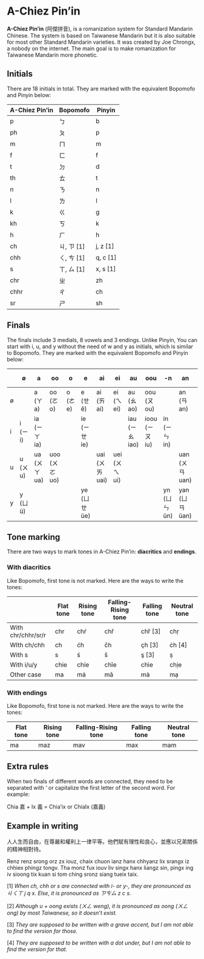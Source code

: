 # A-Chiez Pin’in

**A-Chiez Pin’in** (阿傑拼音), is a romanization system for Standard Mandarin Chinese. The system is based on Taiwanese Mandarin but it is also suitable for most other Standard Mandarin varieties. It was created by Joe Chrongx, a nobody on the internet. The main goal is to make romanization for Taiwanese Mandarin more phonetic.

## Initials

There are 18 initials in total. They are marked with the equivalent Bopomofo and Pinyin below:

| A-Chiez Pin’in | Bopomofo | Pinyin |
| --- | --- | --- |
| p | ㄅ | b |
| ph | ㄆ | p |
| m | ㄇ | m |
| f | ㄈ | f |
| t | ㄉ | d |
| th | ㄊ | t |
| n | ㄋ | n |
| l | ㄌ | l |
| k | ㄍ | g |
| kh | ㄎ | k |
| h | ㄏ | h |
| ch | ㄐ, ㄗ [1] | j, z [1] |
| chh | ㄑ, ㄘ [1] | q, c [1] |
| s | ㄒ, ㄙ [1] | x, s [1] |
| chr | ㄓ | zh |
| chhr | ㄔ | ch |
| sr | ㄕ | sh |

## Finals

The finals include 3 medials, 8 vowels and 3 endings. Unlike Pinyin, You can start with i, u, and y without the need of w and y as initials, which is similar to Bopomofo. They are marked with the equivalent Bopomofo and Pinyin below:

|  | ø | a | oo | o | e | ai | ei | au | oou | -n | an | on | en | -ng | ang | oong | ong |
| --- | --- | --- | --- | --- | --- | --- | --- | --- | --- | --- | --- | --- | --- | --- | --- | --- | --- |
| ø |  | a (ㄚ a) | oo (ㄛ o) | o (ㄜ e) | e (ㄝ ê) | ai (ㄞ ai) | ei (ㄟ ei) | au (ㄠ ao) | oou (ㄡ ou) |  | an (ㄢ an) | en (ㄣ en) |  |  | ang (ㄤ ang) | oong (ㄨㄥ ong) | ong (ㄥ ong) |
| i | i (ㄧ i) | ia (ㄧㄚ ia) |  |  | ie (ㄧㄝ ie) |  |  | iau (ㄧㄠ iao) | ioou (ㄧㄡ iu) | in (ㄧㄣ in) |  |  | ien (ㄧㄢ ian) | ing (ㄧㄥ ing) | iang (ㄧㄤ iang) | iong (ㄩㄥ iong) |  |
| u | u (ㄨ u) | ua (ㄨㄚ ua) | uoo (ㄨㄛ uo) |  |  | uai (ㄨㄞ uai) | uei (ㄨㄟ ui) |  |  |  | uan (ㄨㄢ uan) | uen (ㄨㄣ uen) |  |  | uang (ㄨㄤ uang) | [2] |  |
| y | y (ㄩ ü) |  |  |  | ye (ㄩㄝ üe) |  |  |  |  | yn (ㄩㄣ ün) | yan (ㄩㄢ üan) |  |  |  |  |  |  |

## Tone marking

There are two ways to mark tones in A-Chiez Pin’in: **diacritics** and **endings**.

### With diacritics

Like Bopomofo, first tone is not marked. Here are the ways to write the tones:

|  | Flat tone | Rising tone | Falling-Rising tone | Falling tone | Neutral tone |
| --- | --- | --- | --- | --- | --- |
| With chr/chhr/sr/r | chr  | chŕ | chř | chȑ [3] | chṛ |
| WIth ch/chh | ch | ćh | čh | çh [3] | ċh [4] |
| With s | s | ś | š | ş [3]  | ṣ  |
| With i/u/y | chie | chíe | chǐe | chìe | chịe |
| Other case | ma | má | mǎ | mà | mạ |

### With endings

Like Bopomofo, first tone is not marked. Here are the ways to write the tones:

| Flat tone | Rising tone | Falling-Rising tone | Falling tone | Neutral tone |
| --- | --- | --- | --- | --- |
| ma | maz | mav | max | mam |

## Extra rules

When two finals of different words are connected, they need to be separated with ‘ or capitalize the first letter of the second word. For example:

Chia 嘉 + Ix 義 = Chia’ix or ChiaIx (嘉義)

## Example in writing

人人生而自由，在尊嚴和權利上一律平等。他們賦有理性和良心，並應以兄弟關係的精神相對待。

Renz renz srong orz zx iouz, chaix chuon ianz hanx chhyanz lix srangx iz chhiex phingz tongv. Tha monz fux iouv liv singx hanx liangz sin, pingx ing iv sioong tix kuan si tom ching sronz siang tueix taix.

[1] *When ch, chh or s are connected with i- or y-, they are pronounced as ㄐㄑㄒ j q x. Else, it is pronounced as ㄗㄘㄙ z c s.*

[2] *Although u + oong exists (ㄨㄥ weng), it is pronounced as oong (ㄨㄥ ong) by most Taiwanese, so it doesn’t exist.*

[3] *They are supposed to be written with a grave accent, but I am not able to find the version for those.*

[4] *They are supposed to be written with a dot under, but I am not able to find the version for that.*
